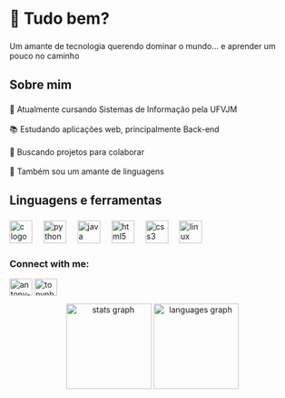 <h1 align="left">👋 Tudo bem?</h1>

###

<p align="left">Um amante de tecnologia querendo dominar o mundo... e aprender um pouco no caminho</p>

###

<h2 align="left">Sobre mim</h2>

###

<p align="left">🌱 Atualmente cursando Sistemas de Informação pela UFVJM<br><br>📚 Estudando aplicações web, principalmente Back-end<br><br>🤝 Buscando projetos para colaborar<br><br>🎲 Também sou um amante de linguagens</p>

###

<h2 align="left">Linguagens e ferramentas</h2>

###

<div align="left">
  <img src="https://cdn.jsdelivr.net/gh/devicons/devicon/icons/c/c-original.svg" height="40" alt="c logo"  />
  <img width="12" />
  <img src="https://cdn.jsdelivr.net/gh/devicons/devicon/icons/python/python-original.svg" height="40" alt="python logo"  />
  <img width="12" />
  <img src="https://cdn.jsdelivr.net/gh/devicons/devicon/icons/java/java-original.svg" height="40" alt="java logo"  />
  <img width="12" />
  <img src="https://cdn.jsdelivr.net/gh/devicons/devicon/icons/html5/html5-original.svg" height="40" alt="html5 logo"  />
  <img width="12" />
  <img src="https://cdn.jsdelivr.net/gh/devicons/devicon/icons/css3/css3-original.svg" height="40" alt="css3 logo"  />
  <img width="12" />
  <img src="https://cdn.jsdelivr.net/gh/devicons/devicon/icons/linux/linux-original.svg" height="40" alt="linux logo"  />
</div>
<h3 align="left">Connect with me:</h3>
<p align="left">
<a href="https://linkedin.com/in/antony-reis" target="blank"><img align="center" src="https://raw.githubusercontent.com/rahuldkjain/github-profile-readme-generator/master/src/images/icons/Social/linked-in-alt.svg" alt="antony-reis" height="30" width="40" /></a>
<a href="https://instagram.com/tonynho_do_acre" target="blank"><img align="center" src="https://raw.githubusercontent.com/rahuldkjain/github-profile-readme-generator/master/src/images/icons/Social/instagram.svg" alt="tonynho_do_acre" height="30" width="40" /></a>
</p>
<div align="center">
  <img src="https://github-readme-stats.vercel.app/api?username=antony-reis&hide_title=false&hide_rank=false&show_icons=true&include_all_commits=true&count_private=true&disable_animations=false&theme=nightowl&locale=pt-br&hide_border=false&order=1" height="150" alt="stats graph"  />
  <img src="https://github-readme-stats.vercel.app/api/top-langs?username=antony-reis&locale=pt-br&hide_title=false&layout=compact&card_width=320&langs_count=5&theme=nightowl&hide_border=false&order=2" height="150" alt="languages graph"  />
</div>
